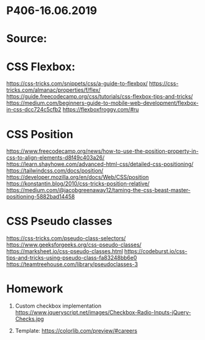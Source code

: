 # P406-16.06.2019

# Source:
# CSS Flexbox:
https://css-tricks.com/snippets/css/a-guide-to-flexbox/
https://css-tricks.com/almanac/properties/f/flex/
https://guide.freecodecamp.org/css/tutorials/css-flexbox-tips-and-tricks/
https://medium.com/beginners-guide-to-mobile-web-development/flexbox-in-css-dcc724c5cfb2
https://flexboxfroggy.com/#ru

# CSS Position 
https://www.freecodecamp.org/news/how-to-use-the-position-property-in-css-to-align-elements-d8f49c403a26/
https://learn.shayhowe.com/advanced-html-css/detailed-css-positioning/
https://tailwindcss.com/docs/position/
https://developer.mozilla.org/en/docs/Web/CSS/position
https://konstantin.blog/2010/css-tricks-position-relative/
https://medium.com/@jacobgreenaway12/taming-the-css-beast-master-positioning-5882bad14458

# CSS Pseudo classes
https://css-tricks.com/pseudo-class-selectors/
https://www.geeksforgeeks.org/css-pseudo-classes/
https://marksheet.io/css-pseudo-classes.html
https://codeburst.io/css-tips-and-tricks-using-pseudo-class-fa83248bb6e0
https://teamtreehouse.com/library/pseudoclasses-3




# Homework
1. Custom checkbox implementation
https://www.jqueryscript.net/images/Checkbox-Radio-Inputs-jQuery-Checks.jpg



2. Template:
https://colorlib.com/preview/#careers
